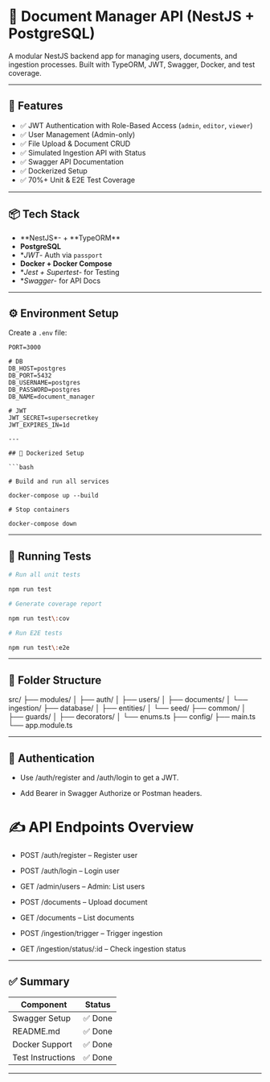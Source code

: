 # 📄 Document Manager API (NestJS + PostgreSQL)

A modular NestJS backend app for managing users, documents, and ingestion processes. Built with TypeORM, JWT, Swagger, Docker, and test coverage.

---

## 🚀 Features

- ✅ JWT Authentication with Role-Based Access (`admin`, `editor`, `viewer`)
- ✅ User Management (Admin-only)
- ✅ File Upload & Document CRUD
- ✅ Simulated Ingestion API with Status
- ✅ Swagger API Documentation
- ✅ Dockerized Setup
- ✅ 70%+ Unit & E2E Test Coverage

---

## 📦 Tech Stack

- **NestJS\*- + **TypeORM\*\*
- **PostgreSQL**
- \*_JWT_- Auth via `passport`
- **Docker + Docker Compose**
- \*_Jest + Supertest_- for Testing
- \*_Swagger_- for API Docs

---

## ⚙️ Environment Setup

Create a `.env` file:

````env
PORT=3000

# DB
DB_HOST=postgres
DB_PORT=5432
DB_USERNAME=postgres
DB_PASSWORD=postgres
DB_NAME=document_manager

# JWT
JWT_SECRET=supersecretkey
JWT_EXPIRES_IN=1d

---

## 🐳 Dockerized Setup

```bash

# Build and run all services

docker-compose up --build

# Stop containers

docker-compose down

````

---

## 🧪 Running Tests

```bash
# Run all unit tests

npm run test

# Generate coverage report

npm run test\:cov

# Run E2E tests

npm run test\:e2e

```

---

## 📂 Folder Structure

src/
├── modules/
│ ├── auth/
│ ├── users/
│ ├── documents/
│ └── ingestion/
├── database/
│ ├── entities/
│ └── seed/
├── common/
│ ├── guards/
│ ├── decorators/
│ └── enums.ts
├── config/
├── main.ts
└── app.module.ts

---

## 🔐 Authentication

- Use /auth/register and /auth/login to get a JWT.

- Add Bearer <token> in Swagger Authorize or Postman headers.

# ✍️ API Endpoints Overview

- POST /auth/register – Register user

- POST /auth/login – Login user

- GET /admin/users – Admin: List users

- POST /documents – Upload document

- GET /documents – List documents

- POST /ingestion/trigger – Trigger ingestion

- GET /ingestion/status/:id – Check ingestion status

---

## ✅ Summary

| Component         | Status  |
| ----------------- | ------- |
| Swagger Setup     | ✅ Done |
| README.md         | ✅ Done |
| Docker Support    | ✅ Done |
| Test Instructions | ✅ Done |

---

```

```
